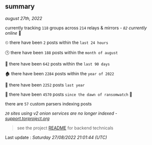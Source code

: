 
## summary
_august 27th, 2022_

currently tracking `118` groups across `214` relays & mirrors - _`82` currently online_ 📡

⏲ there have been `2` posts within the `last 24 hours`

🕓 there have been `188` posts within the `month of august`

📅 there have been `642` posts within the `last 90 days`

🏚 there have been `2284` posts within the `year of 2022`

🚀 there have been `2252` posts `last year`

🦕 there have been `4570` posts `since the dawn of ransomwatch` 🐣

there are `57` custom parsers indexing posts

_`20` sites using v2 onion services are no longer indexed - [support.torproject.org](https://support.torproject.org/onionservices/v2-deprecation/)_

> see the project [README](https://github.com/jmousqueton/ransomwatch#readme) for backend technicals



Last update : _Saturday 27/08/2022 21:01:44 (UTC)_

